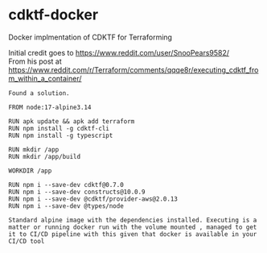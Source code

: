 # cdktf-docker
Docker implmentation of CDKTF for Terraforming  

Initial credit goes to https://www.reddit.com/user/SnooPears9582/  
From his post at https://www.reddit.com/r/Terraform/comments/qqqe8r/executing_cdktf_from_within_a_container/  
  
```
Found a solution.

FROM node:17-alpine3.14

RUN apk update && apk add terraform
RUN npm install -g cdktf-cli
RUN npm install -g typescript

RUN mkdir /app
RUN mkdir /app/build

WORKDIR /app

RUN npm i --save-dev cdktf@0.7.0
RUN npm i --save-dev constructs@10.0.9
RUN npm i --save-dev @cdktf/provider-aws@2.0.13
RUN npm i --save-dev @types/node

Standard alpine image with the dependencies installed. Executing is a matter or running docker run with the volume mounted , managed to get it to CI/CD pipeline with this given that docker is available in your CI/CD tool
```
